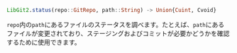 ```julia
LibGit2.status(repo::GitRepo, path::String) -> Union{Cuint, Cvoid}
```

`repo`内の`path`にあるファイルのステータスを調べます。たとえば、`path`にあるファイルが変更されており、ステージングおよびコミットが必要かどうかを確認するために使用できます。
